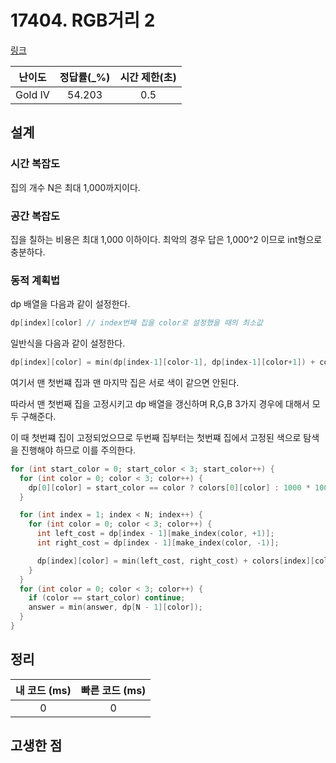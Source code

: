 # 17404. RGB거리 2

[링크](https://www.acmicpc.net/problem/17404)

| 난이도  | 정답률(\_%) | 시간 제한(초) |
| :-----: | :---------: | :-----------: |
| Gold IV |   54.203    |      0.5      |

## 설계

### 시간 복잡도

집의 개수 N은 최대 1,000까지이다.

### 공간 복잡도

집을 칠하는 비용은 최대 1,000 이하이다. 최악의 경우 답은 1,000^2 이므로 int형으로 충분하다.

### 동적 계획법

dp 배열을 다음과 같이 설정한다.

```cpp
dp[index][color] // index번째 집을 color로 설정했을 때의 최소값
```

일반식을 다음과 같이 설정한다.

```cpp
dp[index][color] = min(dp[index-1][color-1], dp[index-1][color+1]) + color[index][color]
```

여기서 맨 첫번쨰 집과 맨 마지막 집은 서로 색이 같으면 안된다.

따라서 맨 첫번째 집을 고정시키고 dp 배열을 갱신하며 R,G,B 3가지 경우에 대해서 모두 구해준다.

이 때 첫번쨰 집이 고정되었으므로 두번째 집부터는 첫번쨰 집에서 고정된 색으로 탐색을 진행해야 하므로 이를 주의한다.

```cpp
for (int start_color = 0; start_color < 3; start_color++) {
  for (int color = 0; color < 3; color++) {
    dp[0][color] = start_color == color ? colors[0][color] : 1000 * 1000 + 1;
  }

  for (int index = 1; index < N; index++) {
    for (int color = 0; color < 3; color++) {
      int left_cost = dp[index - 1][make_index(color, +1)];
      int right_cost = dp[index - 1][make_index(color, -1)];

      dp[index][color] = min(left_cost, right_cost) + colors[index][color];
    }
  }
  for (int color = 0; color < 3; color++) {
    if (color == start_color) continue;
    answer = min(answer, dp[N - 1][color]);
  }
}
```

## 정리

| 내 코드 (ms) | 빠른 코드 (ms) |
| :----------: | :------------: |
|      0       |       0        |

## 고생한 점

